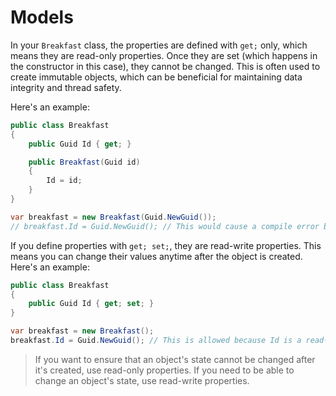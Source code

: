 # Models

In your `Breakfast` class, the properties are defined with `get;` only, which
means they are read-only properties. Once they are set (which happens in the
constructor in this case), they cannot be changed. This is often used to create
immutable objects, which can be beneficial for maintaining data integrity and
thread safety.

Here's an example:

```csharp
public class Breakfast
{
    public Guid Id { get; }

    public Breakfast(Guid id)
    {
        Id = id;
    }
}

var breakfast = new Breakfast(Guid.NewGuid());
// breakfast.Id = Guid.NewGuid(); // This would cause a compile error because Id is read-only
```

If you define properties with `get; set;`, they are read-write properties. This
means you can change their values anytime after the object is created. Here's an
example:

```csharp
public class Breakfast
{
    public Guid Id { get; set; }
}

var breakfast = new Breakfast();
breakfast.Id = Guid.NewGuid(); // This is allowed because Id is a read-write property
```

> If you want to ensure that an object's state cannot be changed after it's
> created, use read-only properties. If you need to be able to change an
> object's state, use read-write properties.
